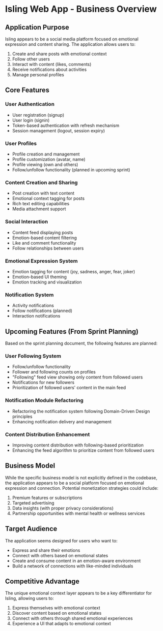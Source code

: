 # Isling Web App - Business Overview

## Application Purpose

Isling appears to be a social media platform focused on emotional expression and content sharing. The application allows users to:

1. Create and share posts with emotional context
2. Follow other users
3. Interact with content (likes, comments)
4. Receive notifications about activities
5. Manage personal profiles

## Core Features

### User Authentication

- User registration (signup)
- User login (signin)
- Token-based authentication with refresh mechanism
- Session management (logout, session expiry)

### User Profiles

- Profile creation and management
- Profile customization (avatar, name)
- Profile viewing (own and others)
- Follow/unfollow functionality (planned in upcoming sprint)

### Content Creation and Sharing

- Post creation with text content
- Emotional context tagging for posts
- Rich text editing capabilities
- Media attachment support

### Social Interaction

- Content feed displaying posts
- Emotion-based content filtering
- Like and comment functionality
- Follow relationships between users

### Emotional Expression System

- Emotion tagging for content (joy, sadness, anger, fear, joker)
- Emotion-based UI theming
- Emotion tracking and visualization

### Notification System

- Activity notifications
- Follow notifications (planned)
- Interaction notifications

## Upcoming Features (From Sprint Planning)

Based on the sprint planning document, the following features are planned:

### User Following System

- Follow/unfollow functionality
- Follower and following counts on profiles
- "Following" feed view showing only content from followed users
- Notifications for new followers
- Prioritization of followed users' content in the main feed

### Notification Module Refactoring

- Refactoring the notification system following Domain-Driven Design principles
- Enhancing notification delivery and management

### Content Distribution Enhancement

- Improving content distribution with following-based prioritization
- Enhancing the feed algorithm to prioritize content from followed users

## Business Model

While the specific business model is not explicitly defined in the codebase, the application appears to be a social platform focused on emotional expression and connection. Potential monetization strategies could include:

1. Premium features or subscriptions
2. Targeted advertising
3. Data insights (with proper privacy considerations)
4. Partnership opportunities with mental health or wellness services

## Target Audience

The application seems designed for users who want to:

- Express and share their emotions
- Connect with others based on emotional states
- Create and consume content in an emotion-aware environment
- Build a network of connections with like-minded individuals

## Competitive Advantage

The unique emotional context layer appears to be a key differentiator for Isling, allowing users to:

1. Express themselves with emotional context
2. Discover content based on emotional states
3. Connect with others through shared emotional experiences
4. Experience a UI that adapts to emotional context
